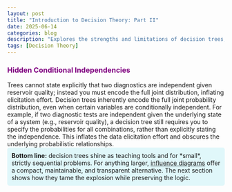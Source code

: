 ```yaml
---
layout: post
title: "Introduction to Decision Theory: Part II"
date: 2025-06-14
categories: blog
description: "Explores the strengths and limitations of decision trees, introduces influence diagrams as a scalable alternative, and surveys Python libraries (PyAgrum, PyCID) for practical decision-analysis."
tags: [Decision Theory]
---
```


<!-- Comentar que durante años la unica manera de resolver estos problemas era con arboles de decision y hasta que en 1980 surgen los diagramas de influence, pero realmente no hubo software comun para >

<h2 id="decision-trees-strengths-limitations">Decision Trees: Strengths and Limitations</h2>

Decision trees are a crowd-pleaser. As we saw in <a href="/2025/06/08/decision-theory-I.html">Part&nbsp;I</a>, a left-to-right layout tells a self-explanatory story: *if this happens, then we choose that*. Their visual simplicity makes them ideal for workshops with non-technical stakeholders, offers an audit trail regulators love, and—when the problem is small—lets you "roll back" the expected utility with nothing more exotic than a spreadsheet.

However, those same trees can buckle once real-world complexity sneaks in. Extra decisions, shared uncertainties, feedback loops, or multi-attribute objectives quickly turn a tidy diagram into a wall-sized poster.

<h3 id="combinatorial-explosion" style="color:purple;">Combinatorial Explosion</h3>
Every additional decision point or uncertain variable rapidly increases the number of possible paths through the tree. For instance, if you add just one more binary decision and one more binary chance node, the number of potential outcomes (leaves) can quadruple. This has direct consequences for memory usage, the computational cost of operations (e.g., numerous Bayes theorem calls), and significantly impacts readability because the tree diagram becomes unmanageably large, even for moderately complex problems, making it difficult to visualize, analyze, or communicate.

<!-- Hay que escribir un ejemplo claro de la limitacion con numeros y a poder ser siguiendo el ejemplo anterior, aunque no tiene por que... -->

<h3 id="hidden-independence" style="color:purple;">Hidden Conditional Independencies</h3>
Trees cannot state explicitly that two diagnostics are independent given reservoir quality; instead you must encode the full joint distribution, inflating elicitation effort. Decision trees inherently encode the full joint probability distribution, even when certain variables are conditionally independent. For example, if two diagnostic tests are independent given the underlying state of a system (e.g., reservoir quality), a decision tree still requires you to specify the probabilities for all combinations, rather than explicitly stating the independence. This inflates the data elicitation effort and obscures the underlying probabilistic relationships.

<!-- Lo mismo para este caso, mostrar de forma clara esta limitacion -->

<div style="background-color: #e0f7fa; padding: 10px; border-radius: 5px;">
<strong>Bottom line:</strong> decision trees shine as teaching tools and for *small*, strictly sequential problems. For anything larger, <u><a href="https://en.wikipedia.org/wiki/Influence_diagram">influence diagrams</a></u> offer a compact, maintainable, and transparent alternative. The next section shows how they tame the explosion while preserving the logic.
</div>

<!-- * Comentar las limitaciones
* Hablar de que librerias en Python tenemos disponibles. Centrarme en PyAgrum y PyCID -->

